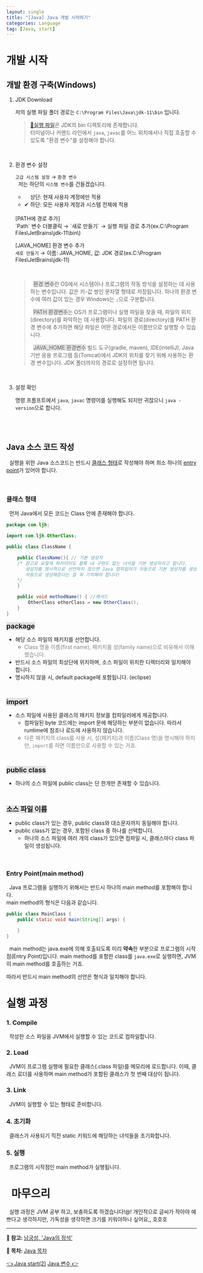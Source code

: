 ```yaml
---
layout: single
title: "[Java] Java 개발 시작하기"
categories: Language
tag: [Java, start]
---
```


<style>
.my-highlight {
  background-color: #E2E2E2;
  font-size: 18px;
  font-weight: bord;
}
</style>


# 개발 시작
## 개발 환경 구축(Windows)
1. JDK Download


   저의 실행 파일 폴더 경로는 `C:\Program Files\Java\jdk-11\bin` 입니다.<br>

   > [🔗실행 파일](/language/java-start-02/#실행-파일)은 JDK의 bin 디렉토리에 존재합니다.<br>
   > 터미널이나 커맨드 라인에서 `java`, `javac`를 어느 위치에서나 직접 호출할 수 있도록 "환경 변수"를 설정해야 합니다.

   <br>
2. 환경 변수 설정


   `고급 시스템 설정` → `환경 변수`<br>
   &nbsp; 저는 하단의 `시스템 변수`를 건들겠습니다.<br>
   - &nbsp; &nbsp; 상단: 현재 사용자 계정에만 적용<br>
   - ✔ 하단: 모든 사용자 게정과 시스템 전체에 적용<br>
   <br>
   [PATH에 경로 추가]<br>
   `Path` 변수 더블클릭 → `새로 만들기` → 실행 파일 경로 추가(ex.C:\Program Files\JetBrains\jdk-11\bin\)<br>

   [JAVA_HOME] 환경 변수 추가<br>
   `새로 만들기` → 이름: JAVA_HOME, 값: JDK 경로(ex.C:\Program Files\JetBrains\jdk-11)

   <br>

   > &nbsp; <span style="background-color: #E2E2E2">환경 변수</span>란 OS에서 시스템이나 프로그램의 작동 방식을 설정하는 데 사용하는 변수입니다.
   > 값은 키-값 쌍인 문자열 형태로 저장됩니다. 하나의 환경 변수에 여러 값이 있는 경우 Windows는 `;`으로 구분합니다.
   >
   > &nbsp; <span style="background-color: #E2E2E2">PATH 환경변수</span>는 OS가 프로그램이나 실행 파일을 찾을 때, 파일의 위치(directory)를 파악하는 데 사용합니다.
   > 파일의 경로(directory)를 PATH 환경 변수에 추가하면 해당 파일은 어떤 경로에서든 이름만으로 실행할 수 있습니다.
   > 
   > &nbsp; <span style="background-color: #E2E2E2">JAVA_HOME 환경변수</span> 빌드 도구(gradle, maven), IDE(intelliJ), Java 기반 응용 프로그램 등(Tomcat)에서 JDK의 위치를 찾기 위해 사용하는 환경 변수입니다.
   > JDK 폴더까지의 경로로 설정하면 됩니다.

   <br>

3. 설정 확인

   명령 프롬프트에서 `java`, `javac` 명령어를 실행해도 되지만 귀찮으니 `java -version`으로 합니다.<BR><bR>

<br>

## Java 소스 코드 작성
&nbsp; 실행을 위한 Java 소스코드는 반드시 [클래스 형태](#-클래스-형태)로 작성해야 하며 최소 하나의 [entry point](#-entry-point)가 있어야 합니다.

<br>

### 클래스 형태
&nbsp; 먼저 Java에서 모든 코드는 Class 안에 존재해야 합니다.

```java
package com.ljh;

import com.ljh.OtherClass;

public class ClassName {

    public ClassName(){ // 기본 생성자
    /* 참고로 요렇게 파라미터도 블록 내 구현도 없는 녀석을 기본 생성자라고 합니다.
       생성자를 명시적으로 선언하지 않으면 Java 컴파일러가 자동으로 기본 생성자를 생성해줘요.
       자동으로 생성해준다는 걸 꼭 기억해야 합니다!
    */
    }

    public void methodName() { //메서드
        OtherClass otherClass = new OtherClass();
    }
}
```
**<span class="my-highlight">package</span>**
- 해당 소스 파일의 패키지를 선언합니다.
  - <span style="color: #808080">Class 명을 이름(first name), 패키지를 성(family name)으로 비유해서 이해했습니다.</span>
- 반드시 소스 파일의 최상단에 위치하며, 소스 파일이 위치한 디렉터리와 일치해야 합니다.
- 명시하지 않을 시, default package에 포함됩니다. (eclipse)<br>
<br>

**<span class="my-highlight">import</span>**
- 소스 파일에 사용된 클래스의 패키지 정보를 컴파일러에게 제공합니다.
  - 컴파일된 byte 코드에는 import 문에 해당하는 부분이 없습니다. 따라서 runtime에 참조나 로드에 사용하지 않습니다.
  - <span style="color: #808080">다른 패키지의 class를 사용 시, 성(패키지)과 이름(Class 명)을 명시해야 하지만, `import`를 하면 이름만으로 사용할 수 있는 거죠.</span><br>
<br>

**<span class="my-highlight">public class</span>**
- 하나의 소스 파일에 public class는 단 한개만 존재할 수 있습니다.<br>
<br>

**<span class="my-highlight">소스 파일 이름</span>**
- public class가 있는 경우, public class와 대소문자까지 동일해야 합니다.
- public class가 없는 경우, 포함된 class 중 하나를 선택합니다.
  - 하나의 소스 파일에 여러 개의 class가 있으면 컴파일 시, 클래스마다 class 파일이 생성됩니다.<br>
<br>

### Entry Point(main method)
&nbsp; Java 프로그램을 실행하기 위해서는 반드시 하나의 main method를 포함해야 합니다.<br>
main method의 형식은 다음과 같습니다.

```java
public class MainClass {
    public static void main(String[] args) {

    }
}
```

&nbsp; main method는 java.exe에 의해 호출되도록 미리 **약속**한 부분으로 프로그램의 시작점(Entry Point)입니다.
main method를 포함한 class를 `java.exe`로 실행하면, JVM이 main method를 호출하는 거죠.

따라서 반드시 main method의 선언은 형식과 일치해야 합니다.


# 실행 과정

### 1. Compile
&nbsp; 작성한 소스 파일을 JVM에서 실행할 수 있는 코드로 컴파일합니다.
### 2. Load
&nbsp; JVM이 프로그램 실행에 필요한 클래스(.class 파일)를 메모리에 로드합니다.
이때, 클래스 로더를 사용하며 main method가 포함된 클래스가 첫 번째 대상이 됩니다.
### 3. Link
 &nbsp; JVM이 실행할 수 있는 형태로 준비합니다.
### 4. 초기화
&nbsp; 클래스가 사용되기 직전 static 키워드에 해당하는 녀석들을 초기화합니다.
### 5. 실행
&nbsp; 프로그램의 시작점인 main method가 실행됩니다.


# &nbsp; 마무으리
&nbsp; 실행 과정은 JVM 공부 하고, 보충하도록 하겠습니다!@!
개인적으로 글씨가 작아야 예쁘다고 생각하지만, 가독성을 생각하면 크기를 키워야하나 싶어요,, 호호호

---
<p> 
  <strong>👀 참고: </strong>
  <span itemprop="keywords">
    <a href="https://product.kyobobook.co.kr/detail/S000001550352" class="page__taxonomy-item p-category">남궁성, 'Java의 정석'</a>
  </span>
</p>
<p> 
  <strong>📑 목차: </strong>
  <span itemprop="keywords">
    <a href="/목차/java-list" class="page__taxonomy-item p-category">Java 목차</a>
  </span>
</p>

<nav class="pagination">
<a href="/language/java-start-02" class="pagination&#45;&#45;pager" title="{{ page.previous.title | markdownify | strip_html }}"> 👈 Java start(2)</a>
<a href="/launguage/java-basic-variable" class="pagination&#45;&#45;pager" title="{{ page.previous.title | markdownify | strip_html }}"> Java 변수 👉 </a>
</nav>